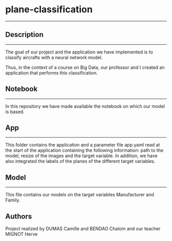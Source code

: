 # plane-classification
*** 


## Description
*** 
The goal of our project and the application we have implemented is to classify aircrafts with a neural network model.

Thus, in the context of a course on Big Data, our professor and I created an application that performs this classification.

## Notebook
*** 
In this repository we have made available the notebook on which our model is based.

## App
*** 
This folder contains the application and a parameter file app.yaml read at the start of the application containing the following information: 
path to the model, resize of the images and the target variable.
In addition, we have also integrated the labels of the planes of the different target variables.

## Model
***
This file contains our models on the target variables Manufacturer and Family.


## Authors
Project realized by DUMAS Camille and BENDAO Chalom and our teacher MIGNOT Herve

